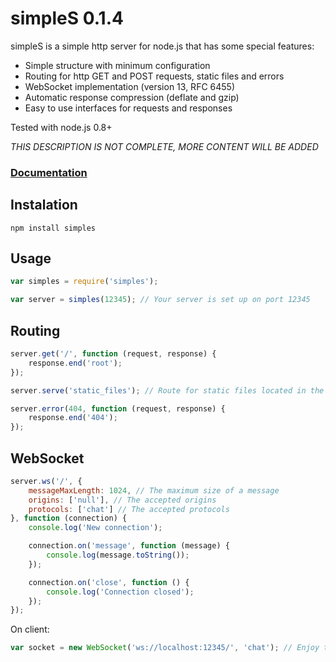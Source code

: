 # simpleS 0.1.4

simpleS is a simple http server for node.js that has some special features:

- Simple structure with minimum configuration
- Routing for http GET and POST requests, static files and errors
- WebSocket implementation (version 13, RFC 6455)
- Automatic response compression (deflate and gzip)
- Easy to use interfaces for requests and responses

Tested with node.js 0.8+

*THIS DESCRIPTION IS NOT COMPLETE, MORE CONTENT WILL BE ADDED*

### [Documentation](https://github.com/micnic/simpleS/wiki/Documentation "simpleS Documentation")

## Instalation

	npm install simples

## Usage

```javascript
var simples = require('simples');

var server = simples(12345); // Your server is set up on port 12345
```

## Routing

```javascript
server.get('/', function (request, response) {
	response.end('root');
});

server.serve('static_files'); // Route for static files located in the folder "static_files"

server.error(404, function (request, response) {
	response.end('404');
});
```

## WebSocket

```javascript
server.ws('/', {
	messageMaxLength: 1024, // The maximum size of a message
	origins: ['null'], // The accepted origins
	protocols: ['chat'] // The accepted protocols
}, function (connection) {
	console.log('New connection');

	connection.on('message', function (message) {
		console.log(message.toString());
	});

	connection.on('close', function () {
		console.log('Connection closed');
	});
});
```

On client:

```javascript
var socket = new WebSocket('ws://localhost:12345/', 'chat'); // Enjoy the real-time connection
```